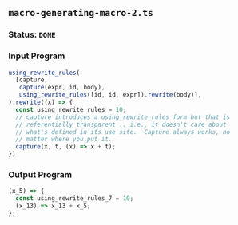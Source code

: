 ## `macro-generating-macro-2.ts`

### Status: `DONE`

### Input Program

```typescript
using_rewrite_rules(
  [capture,
   capture(expr, id, body), 
   using_rewrite_rules([id, id, expr]).rewrite(body)],
).rewrite((x) => {
  const using_rewrite_rules = 10;
  // capture introduces a using_rewrite_rules form but that is
  // referentially transparent .. i.e., it doesn't care about
  // what's defined in its use site.  Capture always works, no
  // matter where you put it.
  capture(x, t, (x) => x + t);
})
```

### Output Program

```typescript
(x_5) => {
  const using_rewrite_rules_7 = 10;
  (x_13) => x_13 + x_5;
};
```

